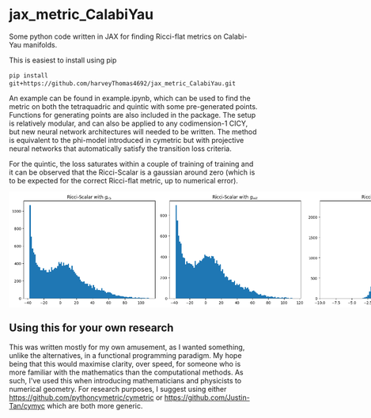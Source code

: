 # jax_metric_CalabiYau
 
Some python code written in JAX for finding Ricci-flat metrics on Calabi-Yau manifolds.

This is easiest to install using pip

```console
pip install git+https://github.com/harveyThomas4692/jax_metric_CalabiYau.git
```

An example can be found in example.ipynb, which can be used to find the metric on both the tetraquadric and quintic with some pre-generated points. Functions for generating points are also included in the package. The setup is relatively modular, and can also be applied to any codimension-1 CICY, but new neural network architectures will needed to be written. The method is equivalent to the phi-model introduced in cymetric but with projective neural networks that automatically satisfy the transition loss criteria.

For the quintic, the loss saturates within a couple of training of training and it can be observed that the Ricci-Scalar is a gaussian around zero (which is to be expected for the correct Ricci-flat metric, up to numerical error).

<div style="display: flex; justify-content: space-around;">
  <img src="Images/fs_scal.png" alt="|Ricci Scalar| for Fubini-Study Metric" width="300">
  <img src="Images/init_scal.png" alt="|Ricci Scalar| for Randomly Initialised Metric" width="300">
  <img src="Images/flat_scal.png" alt="|Ricci Scalar| for Ricci-flat Metric" width="300">
  <img src="Images/loss.png" alt="Monge-Ampere loss vs batch" width="300">
</div>

## Using this for your own research
This was written mostly for my own amusement, as I wanted something, unlike the alternatives, in a functional programming paradigm. My hope being that this would maximise clarity, over speed, for someone who is more familiar with the mathematics than the computational methods. As such, I've used this when introducing mathematicians and physicists to numerical geometry. For research purposes, I suggest using either https://github.com/pythoncymetric/cymetric or https://github.com/Justin-Tan/cymyc which are both more generic.

